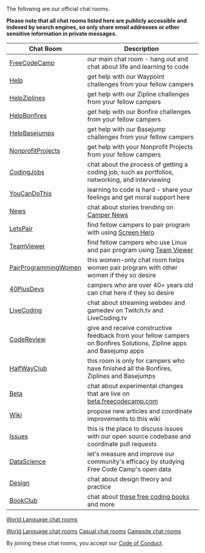 The following are our official chat rooms.

**Please note that all chat rooms listed here are publicly accessible and indexed by search engines, so only share email addresses or other sensitive information in private messages.**

| Chat Room | Description |
| --- | --- |
| [FreeCodeCamp](https://gitter.im/freecodecamp/FreeCodeCamp) | our main chat room - hang out and chat about life and learning to code | 
| [Help](https://gitter.im/freecodecamp/Help) | get help with our Waypoint challenges from your fellow campers | 
| [HelpZiplines](https://gitter.im/freecodecamp/HelpZiplines) | get help with our Zipline challenges from your fellow campers | 
| [HelpBonfires](https://gitter.im/freecodecamp/HelpBonfires) | get help with our Bonfire challenges from your fellow campers | 
| [HelpBasejumps](https://gitter.im/freecodecamp/HelpBasejumps) | get help with our Basejump challenges from your fellow campers | 
| [NonprofitProjects](https://gitter.im/freecodecamp/NonprofitProjects) | get help with your Nonprofit Projects from your fellow campers | 
| [CodingJobs](https://gitter.im/freecodecamp/CodingJobs) | chat about the process of getting a coding job, such as portfolios, networking, and interviewing | 
| [YouCanDoThis](https://gitter.im/freecodecamp/YouCanDoThis) | learning to code is hard - share your feelings and get moral support here | 
| [News](https://gitter.im/freecodecamp/News) | chat about stories trending on [Camper News](http://freecodecamp.com/news) | 
| [LetsPair](https://gitter.im/freecodecamp/LetsPair) | find fellow campers to pair program with using [Screen Hero](/field-guide/how-do-i-install-screenhero) | 
| [TeamViewer](https://gitter.im/freecodecamp/TeamViewer) | find fellow campers who use Linux and pair program using [Team Viewer](https:https://www.teamviewer.com/en/download/linux.aspx) | 
| [PairProgrammingWomen](https://gitter.im/freecodecamp/PairProgrammingWomen) | this women-only chat room helps women pair program with other women if they so desire |
| [40PlusDevs](https://gitter.im/freecodecamp/40PlusDevs) | campers who are over 40+ years old can chat here if they so desire |
| [LiveCoding](https://gitter.im/freecodecamp/LiveCoding) | chat about streaming webdev and gamedev on Twitch.tv and LiveCoding.tv |
| [CodeReview](https://gitter.im/freecodecamp/CodeReview) | give and receive constructive feedback from your fellow campers on Bonfires Solutions, Zipline apps and Basejump apps | 
| [HalfWayClub](https://gitter.im/freecodecamp/HalfWayClub) | this room is only for campers who have finished all the Bonfires, Ziplines and Basejumps |
| [Beta](https://gitter.im/freecodecamp/Beta) | chat about experimental changes that are live on [beta.freecodecamp.com](http://beta.freecodecamp.com) | 
| [Wiki](https://gitter.im/freecodecamp/Wiki) | propose new articles and coordinate improvements to this wiki | 
| [Issues](https://gitter.im/freecodecamp/Issues) | this is the place to discuss issues with our open source codebase and coordinate pull requests | 
| [DataScience](https://gitter.im/freecodecamp/DataScience) | let's measure and improve our community's efficacy by studying Free Code Camp's open data | 
| [Design](https://gitter.im/freecodecamp/Design) | chat about design theory and practice | 
| [BookClub](https://gitter.im/freecodecamp/BookClub) | chat about [these free coding books](http://blog.freecodecamp.com/2015/06/25-free-resources-for-new-javascript-developers.html) and more | 

[World Language chat rooms](https://github.com/FreeCodeCamp/freecodecamp/wiki/World-Language-Chat-Rooms)


[World Language chat rooms](https://github.com/FreeCodeCamp/freecodecamp/wiki/World-Language-Chat-Rooms)
[Casual chat rooms](https://github.com/FreeCodeCamp/freecodecamp/wiki/Casual-Chat-Rooms)
[Campsite chat rooms](https://github.com/FreeCodeCamp/freecodecamp/wiki/List-of-Free-Code-Camp-city-based-Campsites/)

By joining these chat rooms, you accept our [Code of Conduct](https://github.com/FreeCodeCamp/freecodecamp/wiki/Code-of-Conduct).